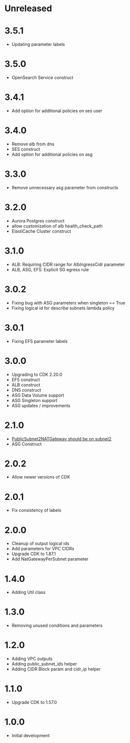 # Unreleased

# 3.5.1

* Updating parameter labels

# 3.5.0

* OpenSearch Service construct

# 3.4.1

* Add option for additional policies on ses user

# 3.4.0

* Remove alb from dns
* SES construct
* Add option for additional policies on asg

# 3.3.0

* Remove unnecessary asg parameter from constructs

# 3.2.0

* Aurora Postgres construct
* allow customization of alb health_check_path
* ElastiCache Cluster construct

# 3.1.0

* ALB: Requiring CIDR range for AlbIngressCidr parameter
* ALB, ASG, EFS: Explicit SG egress rule

# 3.0.2

* Fixing bug with ASG parameters when singleton == True
* Fixing logical id for describe subnets lambda policy

# 3.0.1

* Fixing EFS parameter labels

# 3.0.0

* Upgrading to CDK 2.20.0
* EFS construct
* ALB construct
* DNS construct
* ASG Data Volume support
* ASG Singleton support
* ASG updates / improvements

# 2.1.0

* [PublicSubnet2NATGateway should be on subnet2](https://github.com/ordinaryexperts/aws-marketplace-oe-patterns-cdk-common/pull/4)
* ASG Construct

# 2.0.2

* Allow newer versions of CDK

# 2.0.1

* Fix consistency of labels

# 2.0.0

* Cleanup of output logical ids
* Add parameters for VPC CIDRs
* Upgrade CDK to 1.87.1
* Add NatGatewayPerSubnet parameter

# 1.4.0

* Adding Util class

# 1.3.0

* Removing unused conditions and parameters

# 1.2.0

* Adding VPC outputs
* Adding public_subnet_ids helper
* Adding CIDR Block param and cidr_ip helper

# 1.1.0

* Upgrade CDK to 1.57.0

# 1.0.0

* Initial development
